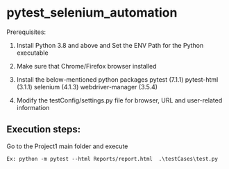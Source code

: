 # pytest_selenium_automation

Prerequisites:
1. Install Python 3.8 and above and Set the ENV Path for the Python executable
2. Make sure that Chrome/Firefox browser installed
3. Install the below-mentioned python packages
	pytest (7.1.1)
	pytest-html (3.1.1)
	selenium (4.1.3)
	webdriver-manager (3.5.4)

4. Modify the testConfig/settings.py file for browser, URL and user-related information

Execution steps:
-----------------
Go to the Project1 main folder and execute

	Ex: python -m pytest --html Reports/report.html  .\testCases\test.py
 
